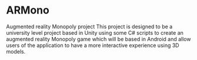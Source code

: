 # ARMono
Augmented reality Monopoly project
This project is designed to be a university level project based in Unity using some C# scripts to create an augmented reality 
Monopoly game which will be based in Android and allow users of the application to have a more interactive experience using 3D models.
